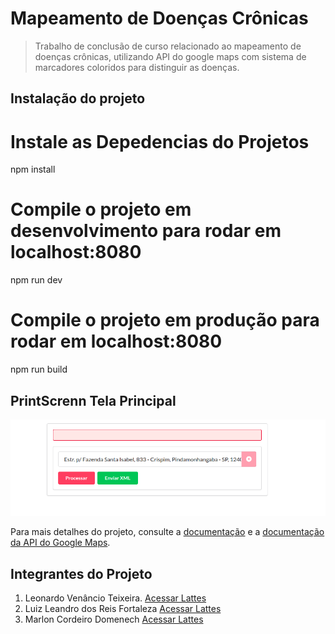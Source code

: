 # Mapeamento de Doenças Crônicas

> Trabalho de conclusão de curso relacionado ao mapeamento de doenças crônicas, utilizando API do google maps com sistema de marcadores coloridos para distinguir as doenças.

## Instalação do projeto

# Instale as Depedencias do Projetos
npm install

# Compile o projeto em desenvolvimento para rodar em localhost:8080
npm run dev

# Compile o projeto em produção para rodar em localhost:8080
npm run build

## PrintScrenn Tela Principal

![](/src/assets/tela_principal.png)


Para mais detalhes do projeto, consulte a [documentação](https://leovenancio00.gitbook.io/mapeamento-doencas/) e a [documentação da API do Google Maps](https://developers.google.com/maps/documentation/javascript).


## Integrantes do Projeto

1. Leonardo Venâncio Teixeira. [Acessar Lattes](http://lattes.cnpq.br/0437092313796879)
2. Luiz Leandro dos Reis Fortaleza [Acessar Lattes](http://lattes.cnpq.br/0374659622170312)
3. Marlon Cordeiro Domenech [Acessar Lattes](http://lattes.cnpq.br/8493837577432710)
